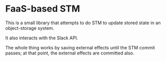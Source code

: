 # FaaS-based STM

This is a small library that attempts to do STM to update stored
state in an object-storage system.

It also interacts with the Slack API.

The whole thing works by saving external effects until the
STM commit passes; at that point, the external effects are
committed also.

